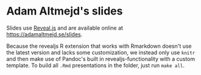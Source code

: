 # Adam Altmejd's slides

Slides use [Reveal.js](reveal.js) and are available online at <https://adamaltmejd.se/slides>.

Because the revealjs R extension that works with Rmarkdown doesn't use the latest version and lacks some customization,
we instead only use `knitr` and then make use of Pandoc's built in revealjs-functionality with a custom template. To
build all `.Rmd` presentations in the folder, just run `make all`.
